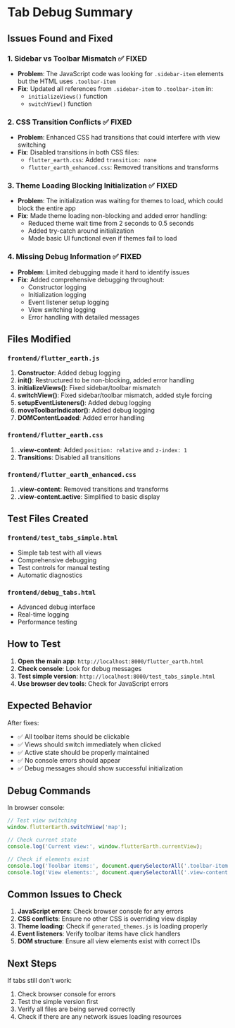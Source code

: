 # Tab Debug Summary

## Issues Found and Fixed

### 1. **Sidebar vs Toolbar Mismatch** ✅ FIXED
- **Problem**: The JavaScript code was looking for `.sidebar-item` elements but the HTML uses `.toolbar-item`
- **Fix**: Updated all references from `.sidebar-item` to `.toolbar-item` in:
  - `initializeViews()` function
  - `switchView()` function

### 2. **CSS Transition Conflicts** ✅ FIXED
- **Problem**: Enhanced CSS had transitions that could interfere with view switching
- **Fix**: Disabled transitions in both CSS files:
  - `flutter_earth.css`: Added `transition: none`
  - `flutter_earth_enhanced.css`: Removed transitions and transforms

### 3. **Theme Loading Blocking Initialization** ✅ FIXED
- **Problem**: The initialization was waiting for themes to load, which could block the entire app
- **Fix**: Made theme loading non-blocking and added error handling:
  - Reduced theme wait time from 2 seconds to 0.5 seconds
  - Added try-catch around initialization
  - Made basic UI functional even if themes fail to load

### 4. **Missing Debug Information** ✅ FIXED
- **Problem**: Limited debugging made it hard to identify issues
- **Fix**: Added comprehensive debugging throughout:
  - Constructor logging
  - Initialization logging
  - Event listener setup logging
  - View switching logging
  - Error handling with detailed messages

## Files Modified

### `frontend/flutter_earth.js`
1. **Constructor**: Added debug logging
2. **init()**: Restructured to be non-blocking, added error handling
3. **initializeViews()**: Fixed sidebar/toolbar mismatch
4. **switchView()**: Fixed sidebar/toolbar mismatch, added style forcing
5. **setupEventListeners()**: Added debug logging
6. **moveToolbarIndicator()**: Added debug logging
7. **DOMContentLoaded**: Added error handling

### `frontend/flutter_earth.css`
1. **.view-content**: Added `position: relative` and `z-index: 1`
2. **Transitions**: Disabled all transitions

### `frontend/flutter_earth_enhanced.css`
1. **.view-content**: Removed transitions and transforms
2. **.view-content.active**: Simplified to basic display

## Test Files Created

### `frontend/test_tabs_simple.html`
- Simple tab test with all views
- Comprehensive debugging
- Test controls for manual testing
- Automatic diagnostics

### `frontend/debug_tabs.html`
- Advanced debug interface
- Real-time logging
- Performance testing

## How to Test

1. **Open the main app**: `http://localhost:8000/flutter_earth.html`
2. **Check console**: Look for debug messages
3. **Test simple version**: `http://localhost:8000/test_tabs_simple.html`
4. **Use browser dev tools**: Check for JavaScript errors

## Expected Behavior

After fixes:
- ✅ All toolbar items should be clickable
- ✅ Views should switch immediately when clicked
- ✅ Active state should be properly maintained
- ✅ No console errors should appear
- ✅ Debug messages should show successful initialization

## Debug Commands

In browser console:
```javascript
// Test view switching
window.flutterEarth.switchView('map');

// Check current state
console.log('Current view:', window.flutterEarth.currentView);

// Check if elements exist
console.log('Toolbar items:', document.querySelectorAll('.toolbar-item').length);
console.log('View elements:', document.querySelectorAll('.view-content').length);
```

## Common Issues to Check

1. **JavaScript errors**: Check browser console for any errors
2. **CSS conflicts**: Ensure no other CSS is overriding view display
3. **Theme loading**: Check if `generated_themes.js` is loading properly
4. **Event listeners**: Verify toolbar items have click handlers
5. **DOM structure**: Ensure all view elements exist with correct IDs

## Next Steps

If tabs still don't work:
1. Check browser console for errors
2. Test the simple version first
3. Verify all files are being served correctly
4. Check if there are any network issues loading resources 
